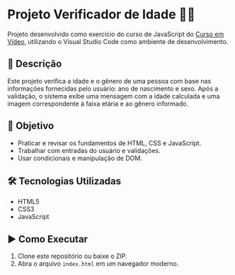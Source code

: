 # Projeto Verificador de Idade 🎂🧓

Projeto desenvolvido como exercício do curso de JavaScript do [Curso em Vídeo](https://www.cursoemvideo.com/), utilizando o Visual Studio Code como ambiente de desenvolvimento.

## 📌 Descrição

Este projeto verifica a idade e o gênero de uma pessoa com base nas informações fornecidas pelo usuário: ano de nascimento e sexo. Após a validação, o sistema exibe uma mensagem com a idade calculada e uma imagem correspondente à faixa etária e ao gênero informado.

## 🎯 Objetivo

- Praticar e revisar os fundamentos de HTML, CSS e JavaScript.
- Trabalhar com entradas do usuário e validações.
- Usar condicionais e manipulação de DOM.

## 🛠️ Tecnologias Utilizadas

- HTML5
- CSS3
- JavaScript

## ▶️ Como Executar

1. Clone este repositório ou baixe o ZIP.
2. Abra o arquivo `index.html` em um navegador moderno.
